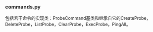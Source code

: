 ### commands.py
包括若干命令的实现类：ProbeCommand基类和继承自它的CreateProbe，DeleteProbe，ListProbe，ClearProbe，ExecProbe，PingAll。
